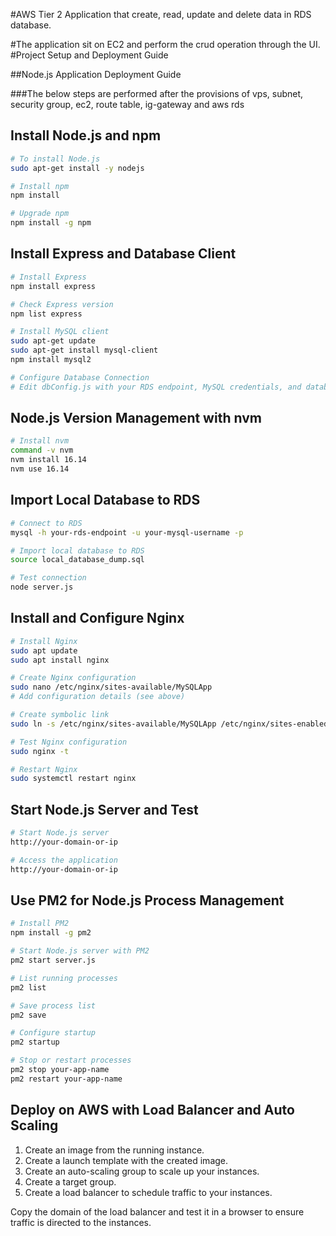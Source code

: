 #AWS Tier 2 Application that create, read, update and delete data in RDS database.

#The application sit on EC2 and perform the crud operation through the UI.
#Project Setup and Deployment Guide

##Node.js Application Deployment Guide

###The below steps are performed after the provisions of vps, subnet, security group, ec2, route table, ig-gateway and aws rds

## Install Node.js and npm

```bash
# To install Node.js
sudo apt-get install -y nodejs

# Install npm
npm install

# Upgrade npm
npm install -g npm
```

## Install Express and Database Client

```bash
# Install Express
npm install express

# Check Express version
npm list express

# Install MySQL client
sudo apt-get update
sudo apt-get install mysql-client
npm install mysql2

# Configure Database Connection
# Edit dbConfig.js with your RDS endpoint, MySQL credentials, and database name
```

## Node.js Version Management with nvm

```bash
# Install nvm
command -v nvm
nvm install 16.14
nvm use 16.14
```

## Import Local Database to RDS

```bash
# Connect to RDS
mysql -h your-rds-endpoint -u your-mysql-username -p

# Import local database to RDS
source local_database_dump.sql

# Test connection
node server.js
```

## Install and Configure Nginx

```bash
# Install Nginx
sudo apt update
sudo apt install nginx

# Create Nginx configuration
sudo nano /etc/nginx/sites-available/MySQLApp
# Add configuration details (see above)

# Create symbolic link
sudo ln -s /etc/nginx/sites-available/MySQLApp /etc/nginx/sites-enabled

# Test Nginx configuration
sudo nginx -t

# Restart Nginx
sudo systemctl restart nginx
```

## Start Node.js Server and Test

```bash
# Start Node.js server
http://your-domain-or-ip

# Access the application
http://your-domain-or-ip
```

## Use PM2 for Node.js Process Management

```bash
# Install PM2
npm install -g pm2

# Start Node.js server with PM2
pm2 start server.js

# List running processes
pm2 list

# Save process list
pm2 save

# Configure startup
pm2 startup

# Stop or restart processes
pm2 stop your-app-name
pm2 restart your-app-name
```

## Deploy on AWS with Load Balancer and Auto Scaling

1. Create an image from the running instance.
2. Create a launch template with the created image.
3. Create an auto-scaling group to scale up your instances.
4. Create a target group.
5. Create a load balancer to schedule traffic to your instances.

Copy the domain of the load balancer and test it in a browser to ensure traffic is directed to the instances.
